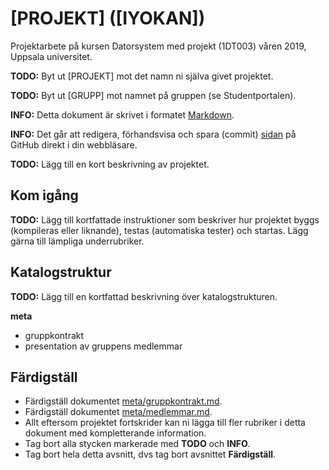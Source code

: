 # [PROJEKT] ([IYOKAN])

Projektarbete på kursen Datorsystem med projekt (1DT003) våren 2019, Uppsala universitet.

**TODO:** Byt ut [PROJEKT] mot det namn ni själva givet projektet.

**TODO:** Byt ut [GRUPP] mot namnet på gruppen (se Studentportalen). 

**INFO:** Detta dokument är skrivet i
formatet
[Markdown](https://help.github.com/articles/getting-started-with-writing-and-formatting-on-github/).

**INFO:** Det går att redigera, förhandsvisa och spara
(commit) [sidan](./README.md) på GitHub direkt i din webbläsare.

**TODO:** Lägg till en kort beskrivning av projektet.

## Kom igång

**TODO:** Lägg till kortfattade instruktioner som beskriver hur projektet byggs
(kompileras eller liknande), testas (automatiska tester) och startas. Lägg gärna
till lämpliga underrubriker.

## Katalogstruktur

**TODO:** Lägg till en kortfattad beskrivning över katalogstrukturen.

**meta**

- gruppkontrakt
- presentation av gruppens medlemmar

## Färdigställ 

- Färdigställ dokumentet [meta/gruppkontrakt.md](./meta/gruppkontrakt.md).
- Färdigställ dokumentet [meta/medlemmar.md](./meta/medlemmar.md).
- Allt eftersom projektet fortskrider kan ni lägga till fler rubriker i detta
  dokument med kompletterande information.
- Tag bort alla stycken markerade med **TODO** och **INFO**.
- Tag bort hela detta avsnitt, dvs tag bort avsnittet **Färdigställ**.
